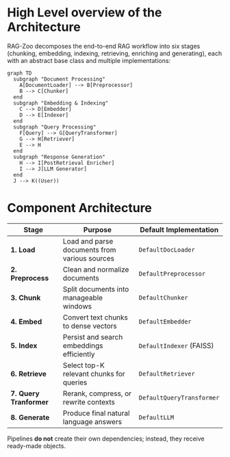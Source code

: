 # High Level overview of the Architecture

RAG-Zoo decomposes the end-to-end RAG workflow into six stages (chunking, embedding, indexing, retrieving, enriching and generating), each with an abstract base class and multiple implementations:

```mermaid
graph TD
  subgraph "Document Processing"
    A[DocumentLoader] --> B[Preprocessor]
    B --> C[Chunker]
  end
  subgraph "Embedding & Indexing"
    C --> D[Embedder]
    D --> E[Indexer]
  end
  subgraph "Query Processing"
    F[Query] --> G[QueryTransformer]
    G --> H[Retriever]
    E --> H
  end
  subgraph "Response Generation"
    H --> I[PostRetrieval Enricher]
    I --> J[LLM Generator]
  end
  J --> K((User))
```
# Component Architecture

| Stage | Purpose | Default Implementation |
|-------|---------|----------------------|
| **1. Load** |Load and parse documents from various sources | `DefaultDocLoader` |
| **2. Preprocess** |  Clean and normalize documents | `DefaultPreprocessor` |
| **3. Chunk** | Split documents into manageable windows | `DefaultChunker` |
| **4. Embed** | Convert text chunks to dense vectors | `DefaultEmbedder` |
| **5. Index** | Persist and search embeddings efficiently | `DefaultIndexer` (FAISS) |
| **6. Retrieve** | Select top-K relevant chunks for queries | `DefaultRetriever` |
| **7. Query Tranformer** |  Rerank, compress, or rewrite contexts | `DefaultQueryTransformer` |
| **8. Generate** | Produce final natural language answers | `DefaultLLM` |

Pipelines **do not** create their own dependencies; instead, they receive ready-made objects.
